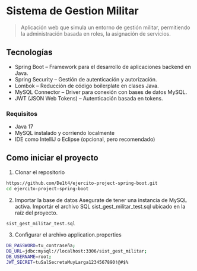 # Sistema de Gestion Militar

> Aplicación web que simula un entorno de gestión militar, permitiendo la administración basada en roles, la asignación de servicios.

## Tecnologías 

- Spring Boot – Framework para el desarrollo de aplicaciones backend en Java.
- Spring Security – Gestión de autenticación y autorización.
- Lombok – Reducción de código boilerplate en clases Java.
- MySQL Connector – Driver para conexión con bases de datos MySQL.
- JWT (JSON Web Tokens) – Autenticación basada en tokens.

### Requisitos
- Java 17
- MySQL instalado y corriendo localmente
- IDE como IntelliJ o Eclipse (opcional, pero recomendado)

## Como iniciar el proyecto

1. Clonar el repositorio

```bash
https://github.com/De1t4/ejercito-project-spring-boot.git
cd ejercito-project-spring-boot
```

2. Importar la base de datos
Asegurate de tener una instancia de MySQL activa. Importár el archivo SQL sist_gest_militar_test.sql ubicado en la raíz del proyecto.

```bash
sist_gest_militar_test.sql
```

3. Configurar el archivo application.properties

```bash
DB_PASSWORD=tu_contraseña;
DB_URL=jdbc:mysql://localhost:3306/sist_gest_militar;
DB_USERNAME=root;
JWT_SECRET=tuSalSecretaMuyLarga1234567890!@#$%
```
